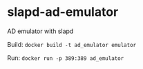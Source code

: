 # slapd-ad-emulator
AD emulator with slapd

Build:
`docker build -t ad_emulator emulator`

Run:
`docker run -p 389:389 ad_emulator`

